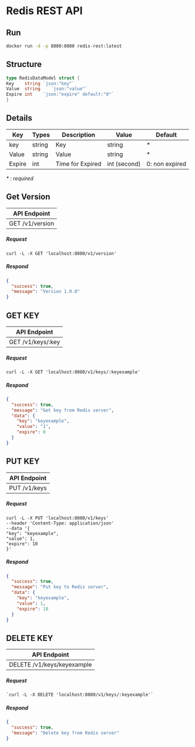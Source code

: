 # Redis REST API

## Run
```bash
docker run -d -p 8080:8080 redis-rest:latest
```

## Structure
```go
type RedisDataModel struct {
Key    string `json:"key"`
Value  string    `json:"value"`
Expire int    `json:"expire" default:"0"`
}
```
## Details
| Key  | Types  | Description    | Value        | Default        |
|------|--------|----------------|--------------|----------------|
| key  | string | Key            | string       | *              |
| Value | string | Value          | string       | *              |
| Expire | int | Time for Expired | int (second) | 0: non expired |

_* : required_
## Get Version

| API Endpoint            |
| ----------------------- |
| GET /v1/version |

##### Request

`curl -L -X GET 'localhost:8080/v1/version'`

##### Respond

```json
{
  "success": true,
  "message": "Version 1.0.0"
}
```

## GET KEY

| API Endpoint      |
|-------------------|
| GET /v1/keys/:key |

##### Request

`curl -L -X GET 'localhost:8080/v1/keys/:keyexample'`

##### Respond

```json
{
  "success": true,
  "message": "Get key from Redis server",
  "data": {
    "key": "keyexample",
    "value": "1",
    "expire": 0
  }
}
```

## PUT KEY

| API Endpoint |
|--------------|
| PUT /v1/keys |

##### Request

```jsunicoderegexp
curl -L -X PUT 'localhost:8080/v1/keys' 
--header 'Content-Type: application/json' 
--data '{
"key": "keyexample",
"value": 1,
"expire": 10
}'
```

##### Respond

```json
{
  "success": true,
  "message": "Put key to Redis server",
  "data": {
    "key": "keyexample",
    "value": 1,
    "expire": 10
  }
}
```

## DELETE KEY

| API Endpoint               |
|----------------------------|
| DELETE /v1/keys/keyexample |

##### Request

```
`curl -L -X DELETE 'localhost:8080/v1/keys/:keyexample'`
```

##### Respond

```json
{
  "success": true,
  "message": "Delete key from Redis server"
}
```